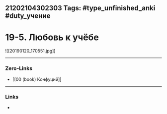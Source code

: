 21202104302303
Tags: #type_unfinished_anki #duty_учение
---
# 19-5. Любовь к учёбе

![[20190120_170551.jpg]]

---
### Zero-Links
- [[00 (book) Конфуций]]
---
### Links
-